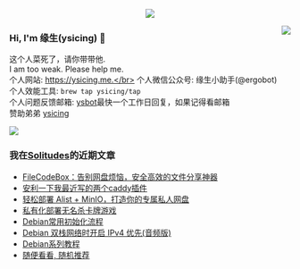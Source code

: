 <p align="center">
    <img align="center" src="https://github-profile-trophy.vercel.app/?username=ysicing&title=Star,Follower,Commit,Issue" style="max-width:100%;">
</p>

<img align="right" src="https://github-readme-stats.vercel.app/api?username=ysicing&show_icons=true&icon_color=805AD5&text_color=718096&bg_color=ffffff&hide_title=true" />


### Hi, I'm 缘生(ysicing) 👋

<!--
**ysicing/ysicing** is a ✨ _special_ ✨ repository because its `README.md` (this file) appears on your GitHub profile.

Here are some ideas to get you started:

- 🔭 I’m currently working on ...
- 🌱 I’m currently learning ...
- 👯 I’m looking to collaborate on ...
- 🤔 I’m looking for help with ...
- 💬 Ask me about ...
- 📫 How to reach me: ...
- 😄 Pronouns: ...
- ⚡ Fun fact: ...
- 🌈 I'm currently working on ... 😎
- 🐳 I’m currently learning go\k8s source code. 😅
- 🤔 I'm thinking about how to make more more money 😁.
- 💬 Ask me about `lao biao`
- 📫 How to reach me: mail [i@ysicing.me](mailto:i@ysicing.me) or blog [ysicing.me](https://ysicing.me) 
- sponsor: [ysicing](https://afdian.net/@ysicing)

-->

这个人菜死了，请你带带他.</br>
I am too weak. Please help me.</br>
个人网站: https://ysicing.me.</br>
个人微信公众号: 缘生小助手(@ergobot)</br>
个人效能工具: `brew tap ysicing/tap`</br>
个人问题反馈邮箱:  [ysbot](mailto:ysbot@12306.work)最快一个工作日回复，如果记得看邮箱</br>
赞助弟弟 [ysicing](https://sponsor.ysicing.net/)

![](https://komarev.com/ghpvc/?username=ysicing&color=green)

<!--events start -->

### 我在[Solitudes](https://ysicing.me)的近期文章

*  [FileCodeBox：告别网盘烦恼，安全高效的文件分享神器](https://blog.ysicing.net/tools/filecodebox/v1)
*  [安利一下我最近写的两个caddy插件](https://blog.ysicing.net/caddy-plugin/v1)
*  [轻松部署 Alist + MinIO，打造你的专属私人网盘](https://blog.ysicing.net/alist-minio/v1)
*  [私有化部署无名杀卡牌游戏](https://blog.ysicing.net/noname/v1)
*  [Debian常用初始化流程](https://blog.ysicing.net/debian/init/v1)
*  [Debian 双栈网络时开启 IPv4 优先(音频版)](https://blog.ysicing.net/debian/ipv4-precedence/v1)
*  [Debian系列教程](https://blog.ysicing.net/debian/v1)
*  [随便看看, 随机推荐](https://ysicing.me/random/)


<!--events end -->
